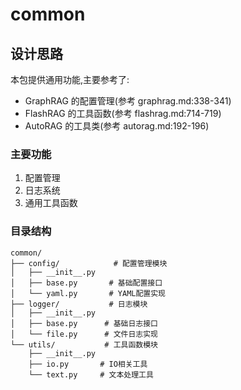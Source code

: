 # common

## 设计思路
本包提供通用功能,主要参考了:
- GraphRAG 的配置管理(参考 graphrag.md:338-341)
- FlashRAG 的工具函数(参考 flashrag.md:714-719)
- AutoRAG 的工具类(参考 autorag.md:192-196)

### 主要功能
1. 配置管理
2. 日志系统
3. 通用工具函数

### 目录结构
```
common/
├── config/            # 配置管理模块
│   ├── __init__.py
│   ├── base.py       # 基础配置接口
│   └── yaml.py       # YAML配置实现
├── logger/           # 日志模块
│   ├── __init__.py
│   ├── base.py      # 基础日志接口
│   └── file.py      # 文件日志实现
└── utils/           # 工具函数模块
    ├── __init__.py
    ├── io.py       # IO相关工具
    └── text.py     # 文本处理工具
```